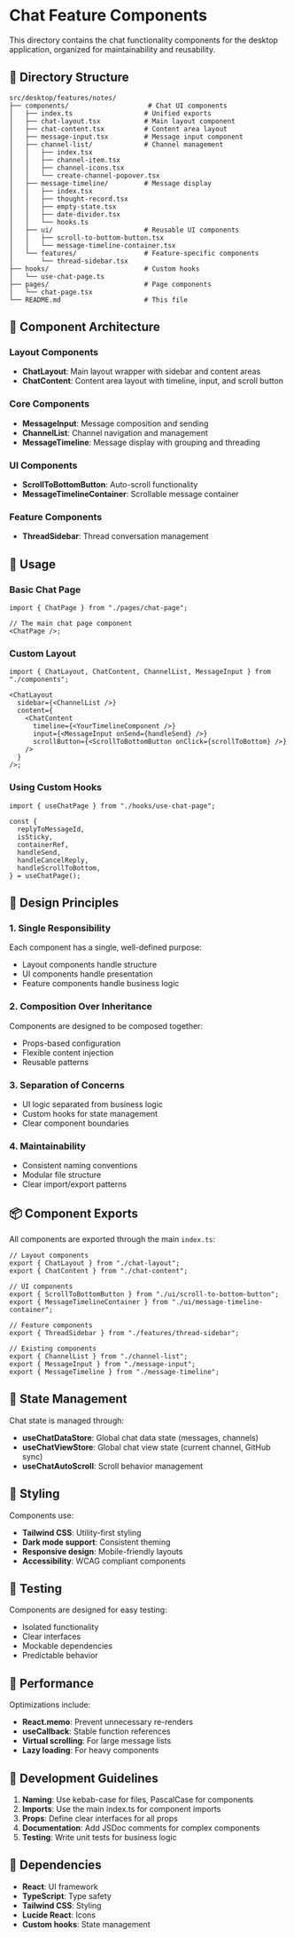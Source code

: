 # Chat Feature Components

This directory contains the chat functionality components for the desktop application, organized for maintainability and reusability.

## 📁 Directory Structure

```
src/desktop/features/notes/
├── components/                    # Chat UI components
│   ├── index.ts                  # Unified exports
│   ├── chat-layout.tsx           # Main layout component
│   ├── chat-content.tsx          # Content area layout
│   ├── message-input.tsx         # Message input component
│   ├── channel-list/             # Channel management
│   │   ├── index.tsx
│   │   ├── channel-item.tsx
│   │   ├── channel-icons.tsx
│   │   └── create-channel-popover.tsx
│   ├── message-timeline/         # Message display
│   │   ├── index.tsx
│   │   ├── thought-record.tsx
│   │   ├── empty-state.tsx
│   │   ├── date-divider.tsx
│   │   └── hooks.ts
│   ├── ui/                       # Reusable UI components
│   │   ├── scroll-to-bottom-button.tsx
│   │   └── message-timeline-container.tsx
│   └── features/                 # Feature-specific components
│       └── thread-sidebar.tsx
├── hooks/                        # Custom hooks
│   └── use-chat-page.ts
├── pages/                        # Page components
│   └── chat-page.tsx
└── README.md                     # This file
```

## 🧩 Component Architecture

### Layout Components

- **ChatLayout**: Main layout wrapper with sidebar and content areas
- **ChatContent**: Content area layout with timeline, input, and scroll button

### Core Components

- **MessageInput**: Message composition and sending
- **ChannelList**: Channel navigation and management
- **MessageTimeline**: Message display with grouping and threading

### UI Components

- **ScrollToBottomButton**: Auto-scroll functionality
- **MessageTimelineContainer**: Scrollable message container

### Feature Components

- **ThreadSidebar**: Thread conversation management

## 🔧 Usage

### Basic Chat Page

```tsx
import { ChatPage } from "./pages/chat-page";

// The main chat page component
<ChatPage />;
```

### Custom Layout

```tsx
import { ChatLayout, ChatContent, ChannelList, MessageInput } from "./components";

<ChatLayout
  sidebar={<ChannelList />}
  content={
    <ChatContent
      timeline={<YourTimelineComponent />}
      input={<MessageInput onSend={handleSend} />}
      scrollButton={<ScrollToBottomButton onClick={scrollToBottom} />}
    />
  }
/>;
```

### Using Custom Hooks

```tsx
import { useChatPage } from "./hooks/use-chat-page";

const {
  replyToMessageId,
  isSticky,
  containerRef,
  handleSend,
  handleCancelReply,
  handleScrollToBottom,
} = useChatPage();
```

## 🎯 Design Principles

### 1. **Single Responsibility**

Each component has a single, well-defined purpose:

- Layout components handle structure
- UI components handle presentation
- Feature components handle business logic

### 2. **Composition Over Inheritance**

Components are designed to be composed together:

- Props-based configuration
- Flexible content injection
- Reusable patterns

### 3. **Separation of Concerns**

- UI logic separated from business logic
- Custom hooks for state management
- Clear component boundaries

### 4. **Maintainability**

- Consistent naming conventions
- Modular file structure
- Clear import/export patterns

## 📦 Component Exports

All components are exported through the main `index.ts`:

```tsx
// Layout components
export { ChatLayout } from "./chat-layout";
export { ChatContent } from "./chat-content";

// UI components
export { ScrollToBottomButton } from "./ui/scroll-to-bottom-button";
export { MessageTimelineContainer } from "./ui/message-timeline-container";

// Feature components
export { ThreadSidebar } from "./features/thread-sidebar";

// Existing components
export { ChannelList } from "./channel-list";
export { MessageInput } from "./message-input";
export { MessageTimeline } from "./message-timeline";
```

## 🔄 State Management

Chat state is managed through:

- **useChatDataStore**: Global chat data state (messages, channels)
- **useChatViewStore**: Global chat view state (current channel, GitHub sync)
- **useChatAutoScroll**: Scroll behavior management

## 🎨 Styling

Components use:

- **Tailwind CSS**: Utility-first styling
- **Dark mode support**: Consistent theming
- **Responsive design**: Mobile-friendly layouts
- **Accessibility**: WCAG compliant components

## 🧪 Testing

Components are designed for easy testing:

- Isolated functionality
- Clear interfaces
- Mockable dependencies
- Predictable behavior

## 🚀 Performance

Optimizations include:

- **React.memo**: Prevent unnecessary re-renders
- **useCallback**: Stable function references
- **Virtual scrolling**: For large message lists
- **Lazy loading**: For heavy components

## 📝 Development Guidelines

1. **Naming**: Use kebab-case for files, PascalCase for components
2. **Imports**: Use the main index.ts for component imports
3. **Props**: Define clear interfaces for all props
4. **Documentation**: Add JSDoc comments for complex components
5. **Testing**: Write unit tests for business logic

## 🔗 Dependencies

- **React**: UI framework
- **TypeScript**: Type safety
- **Tailwind CSS**: Styling
- **Lucide React**: Icons
- **Custom hooks**: State management
